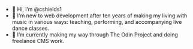 - 👋 Hi, I’m @cshields1
- 👀 I'm new to web development after ten years of making my living with music in various ways: teaching, performing, and accompanying live dance classes.
- 🌱 I’m currently making my way through The Odin Project and doing freelance CMS work.

<!---
cshields1/cshields1 is a ✨ special ✨ repository because its `README.md` (this file) appears on your GitHub profile.
You can click the Preview link to take a look at your changes.
--->
